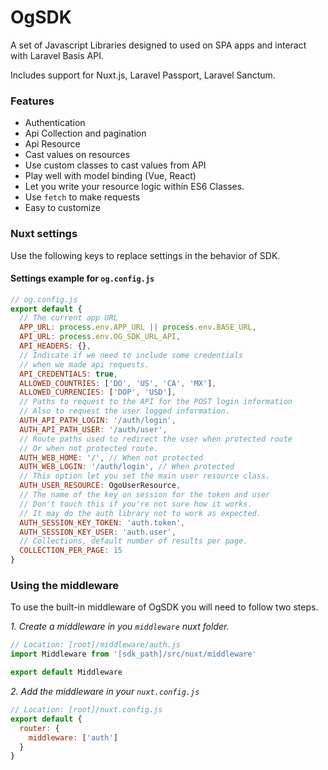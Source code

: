 # OgSDK

A set of Javascript Libraries designed to used on SPA apps and interact with Laravel Basis API.

Includes support for Nuxt.js, Laravel Passport, Laravel Sanctum.

### Features
- Authentication
- Api Collection and pagination 
- Api Resource 
- Cast values on resources
- Use custom classes to cast values from API
- Play well with model binding (Vue, React)
- Let you write your resource logic within ES6 Classes.
- Use `fetch` to make requests
- Easy to customize

### Nuxt settings

Use the following keys to replace settings in
the behavior of SDK.

#### Settings example for `og.config.js`
```js
// og.config.js
export default {
  // The current app URL
  APP_URL: process.env.APP_URL || process.env.BASE_URL,
  API_URL: process.env.OG_SDK_URL_API,
  API_HEADERS: {},
  // Indicate if we need to include some credentials
  // when we made api requests.
  API_CREDENTIALS: true,
  ALLOWED_COUNTRIES: ['DO', 'US', 'CA', 'MX'],
  ALLOWED_CURRENCIES: ['DOP', 'USD'],
  // Paths to request to the API for the POST login information
  // Also to request the user logged information.
  AUTH_API_PATH_LOGIN: '/auth/login',
  AUTH_API_PATH_USER: '/auth/user',
  // Route paths used to redirect the user when protected route
  // Or when not protected route.
  AUTH_WEB_HOME: '/', // When not protected
  AUTH_WEB_LOGIN: '/auth/login', // When protected
  // This option let you set the main user resource class.
  AUTH_USER_RESOURCE: OgoUserResource,
  // The name of the key on session for the token and user
  // Don't touch this if you're not sure how it works.
  // It may do the auth library not to work as expected.
  AUTH_SESSION_KEY_TOKEN: 'auth.token',
  AUTH_SESSION_KEY_USER: 'auth.user',
  // Collections, default number of results per page.
  COLLECTION_PER_PAGE: 15
}
```

### Using the middleware
To use the built-in middleware of OgSDK you will need to follow two steps.

*1. Create a middleware in you `middleware` nuxt folder.*

```js
// Location: [root]/middleware/auth.js
import Middleware from '[sdk_path]/src/nuxt/middleware'

export default Middleware

```
*2. Add the middleware in your `nuxt.config.js`*
```js
// Location: [root]/nuxt.config.js
export default {
  router: {
    middleware: ['auth']
  }
}
```

